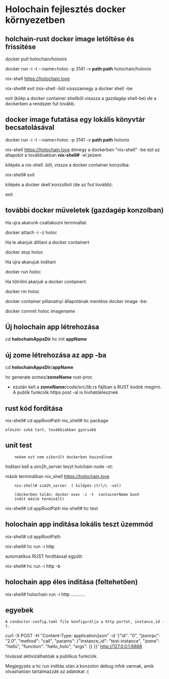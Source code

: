 # Holochain fejlesztés docker környezetben

## holchain-rust docker image letöltése és frissitése

docker pull holochain/holonix 

docker run -i -t --name=holoc -p 3141 -v **path**:**path** holochain/holonix

nix-shell https://holochain.love

nix-shell# exit (nix-shell -ből vissszamegy a docker shell -be

exit   (kilép a docker container shellből visssza a gazdagép shell-be)
de a dockerben a rendszer fut tovább.

## docker image futatása egy lokális könyvtár becsatolásával

docker run -i -t --name=holoc -p 3141 -v **path**:**path** holonix

nix-shell https://holochain.love
	átmegy a dockerben "nix-shell" -be
	ezt az állapotot a továbbiakban **nix-shell#** -el jelzem

kilépés a nix-shell .ből, vissza a docker container konzolba:

nix-shell# exit

kilépés a docker skell konzolból (de az fiut tovább):

exit


## további docker müveletek (gazdagép konzolban)

Ha ujra  akarunk csatlakozni terminállal:

docker attach -i -z holoc

Ha le akarjuk állítani a docker containert

docker stop holoc

Ha újra akarujuk inditani

docker run holoc

Ha tötrölni akarjuk a docker containert:

docker rm holoc

docker container pillanatnyi állapotának mentése docker image -be:

docker commit holoc imagename

## Új holochain app létrehozása

cd **holochainAppsDir**
hc init **appName**

## új zome létrehozása az app -ba
cd **holochainAppsDir**/**appName**

hc generate zomes/**zomeName** rust-proc

- ezután kell a **zomeName**/code/src/lib.rs fájlban a RUST kodok megirni. A publik funkciók https post -al is hivhatóklesznek

## rust kód forditása

nix-shell# cd appRootPath
nix_shell# hc package

	elöször soká tart, továbbiakban gyorsabb

## unit test

		nekem ezt nem sikerült dockerben használnom

Inditani kell a sim2h_server teszt holchain node -ot:

másik terminálban
		nix_shell https://holochain.love

		nix-shell# sim2h_server  ( kilépés ctrl/c -vel)

		(dockerben talán: docker exec -i -t  containerName bash
		indit másik terminált)

nix-shell# cd appRootPath
nix-shell# hc test


## holochain app inditása lokális teszt üzemmód

nix-shell# cd appRootPath

nix-shell# hc run -i http

automatikus RUST forditással együtt:

nix-shell# hc run -i http -b

## holochain app éles inditása (feltehetően)

nix-shell# holochain run -i http ...........


## egyebek

 	A conductor-config.toml file konfigurálja a http portot, instance_id -t.

curl -X POST -H "Content-Type: application/json" -d '{"id": "0", "jsonrpc": "2.0", "method": "call", "params": {"instance_id": "test-instance", "zome": "hello", "function": "hello_holo", "args": {} }}' http://127.0.0.1:8888

hívással aktivizálhatóak a publikus funkciók.


Megjegyzés a hc run inditás után a konzolon debug infok vannak, amik olvashatóan tartalmazzák az adatokat :(

